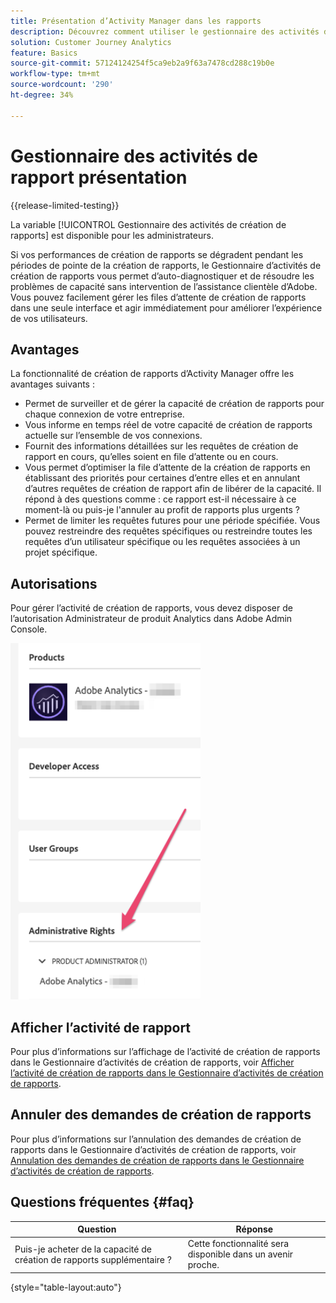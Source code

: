 ```yaml
---
title: Présentation d’Activity Manager dans les rapports
description: Découvrez comment utiliser le gestionnaire des activités de rapport pour diagnostiquer et corriger les problèmes de capacité pendant les heures de pointe de la création de rapports.
solution: Customer Journey Analytics
feature: Basics
source-git-commit: 57124124254f5ca9eb2a9f63a7478cd288c19b0e
workflow-type: tm+mt
source-wordcount: '290'
ht-degree: 34%

---
```


# Gestionnaire des activités de rapport présentation

{{release-limited-testing}}

La variable [!UICONTROL Gestionnaire des activités de création de rapports] est disponible pour les administrateurs.

Si vos performances de création de rapports se dégradent pendant les périodes de pointe de la création de rapports, le Gestionnaire d’activités de création de rapports vous permet d’auto-diagnostiquer et de résoudre les problèmes de capacité sans intervention de l’assistance clientèle d’Adobe. Vous pouvez facilement gérer les files d’attente de création de rapports dans une seule interface et agir immédiatement pour améliorer l’expérience de vos utilisateurs.

## Avantages

La fonctionnalité de création de rapports d’Activity Manager offre les avantages suivants :

* Permet de surveiller et de gérer la capacité de création de rapports pour chaque connexion de votre entreprise.
* Vous informe en temps réel de votre capacité de création de rapports actuelle sur l’ensemble de vos connexions.
* Fournit des informations détaillées sur les requêtes de création de rapport en cours, qu’elles soient en file d’attente ou en cours.
* Vous permet d’optimiser la file d’attente de la création de rapports en établissant des priorités pour certaines d’entre elles et en annulant d’autres requêtes de création de rapport afin de libérer de la capacité. Il répond à des questions comme : ce rapport est-il nécessaire à ce moment-là ou puis-je l&#39;annuler au profit de rapports plus urgents ?
* Permet de limiter les requêtes futures pour une période spécifiée. Vous pouvez restreindre des requêtes spécifiques ou restreindre toutes les requêtes d’un utilisateur spécifique ou les requêtes associées à un projet spécifique.

## Autorisations

<!-- update for CJA -->

Pour gérer l’activité de création de rapports, vous devez disposer de l’autorisation Administrateur de produit Analytics dans Adobe Admin Console.

![autorisation](assets/rep-mgr-permission.png)

## Afficher l’activité de rapport

Pour plus d’informations sur l’affichage de l’activité de création de rapports dans le Gestionnaire d’activités de création de rapports, voir [Afficher l’activité de création de rapports dans le Gestionnaire d’activités de création de rapports](/help/reporting-activity-manager/reporting-activity.md).

## Annuler des demandes de création de rapports

Pour plus d’informations sur l’annulation des demandes de création de rapports dans le Gestionnaire d’activités de création de rapports, voir [Annulation des demandes de création de rapports dans le Gestionnaire d’activités de création de rapports](/help/reporting-activity-manager/reporting-activity-cancel-requests.md).

## Questions fréquentes {#faq}

| Question | Réponse |
| --- | --- |
| Puis-je acheter de la capacité de création de rapports supplémentaire ? | Cette fonctionnalité sera disponible dans un avenir proche. |

{style="table-layout:auto"}
